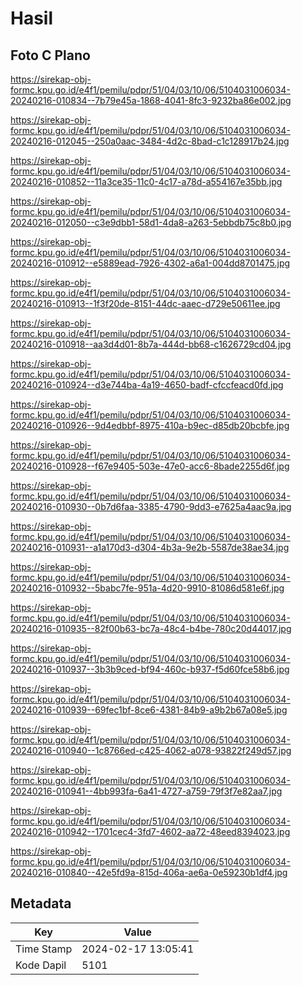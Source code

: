 # Hasil

## Foto C Plano

https://sirekap-obj-formc.kpu.go.id/e4f1/pemilu/pdpr/51/04/03/10/06/5104031006034-20240216-010834--7b79e45a-1868-4041-8fc3-9232ba86e002.jpg

https://sirekap-obj-formc.kpu.go.id/e4f1/pemilu/pdpr/51/04/03/10/06/5104031006034-20240216-012045--250a0aac-3484-4d2c-8bad-c1c128917b24.jpg

https://sirekap-obj-formc.kpu.go.id/e4f1/pemilu/pdpr/51/04/03/10/06/5104031006034-20240216-010852--11a3ce35-11c0-4c17-a78d-a554167e35bb.jpg

https://sirekap-obj-formc.kpu.go.id/e4f1/pemilu/pdpr/51/04/03/10/06/5104031006034-20240216-012050--c3e9dbb1-58d1-4da8-a263-5ebbdb75c8b0.jpg

https://sirekap-obj-formc.kpu.go.id/e4f1/pemilu/pdpr/51/04/03/10/06/5104031006034-20240216-010912--e5889ead-7926-4302-a6a1-004dd8701475.jpg

https://sirekap-obj-formc.kpu.go.id/e4f1/pemilu/pdpr/51/04/03/10/06/5104031006034-20240216-010913--1f3f20de-8151-44dc-aaec-d729e50611ee.jpg

https://sirekap-obj-formc.kpu.go.id/e4f1/pemilu/pdpr/51/04/03/10/06/5104031006034-20240216-010918--aa3d4d01-8b7a-444d-bb68-c1626729cd04.jpg

https://sirekap-obj-formc.kpu.go.id/e4f1/pemilu/pdpr/51/04/03/10/06/5104031006034-20240216-010924--d3e744ba-4a19-4650-badf-cfccfeacd0fd.jpg

https://sirekap-obj-formc.kpu.go.id/e4f1/pemilu/pdpr/51/04/03/10/06/5104031006034-20240216-010926--9d4edbbf-8975-410a-b9ec-d85db20bcbfe.jpg

https://sirekap-obj-formc.kpu.go.id/e4f1/pemilu/pdpr/51/04/03/10/06/5104031006034-20240216-010928--f67e9405-503e-47e0-acc6-8bade2255d6f.jpg

https://sirekap-obj-formc.kpu.go.id/e4f1/pemilu/pdpr/51/04/03/10/06/5104031006034-20240216-010930--0b7d6faa-3385-4790-9dd3-e7625a4aac9a.jpg

https://sirekap-obj-formc.kpu.go.id/e4f1/pemilu/pdpr/51/04/03/10/06/5104031006034-20240216-010931--a1a170d3-d304-4b3a-9e2b-5587de38ae34.jpg

https://sirekap-obj-formc.kpu.go.id/e4f1/pemilu/pdpr/51/04/03/10/06/5104031006034-20240216-010932--5babc7fe-951a-4d20-9910-81086d581e6f.jpg

https://sirekap-obj-formc.kpu.go.id/e4f1/pemilu/pdpr/51/04/03/10/06/5104031006034-20240216-010935--82f00b63-bc7a-48c4-b4be-780c20d44017.jpg

https://sirekap-obj-formc.kpu.go.id/e4f1/pemilu/pdpr/51/04/03/10/06/5104031006034-20240216-010937--3b3b9ced-bf94-460c-b937-f5d60fce58b6.jpg

https://sirekap-obj-formc.kpu.go.id/e4f1/pemilu/pdpr/51/04/03/10/06/5104031006034-20240216-010939--69fec1bf-8ce6-4381-84b9-a9b2b67a08e5.jpg

https://sirekap-obj-formc.kpu.go.id/e4f1/pemilu/pdpr/51/04/03/10/06/5104031006034-20240216-010940--1c8766ed-c425-4062-a078-93822f249d57.jpg

https://sirekap-obj-formc.kpu.go.id/e4f1/pemilu/pdpr/51/04/03/10/06/5104031006034-20240216-010941--4bb993fa-6a41-4727-a759-79f3f7e82aa7.jpg

https://sirekap-obj-formc.kpu.go.id/e4f1/pemilu/pdpr/51/04/03/10/06/5104031006034-20240216-010942--1701cec4-3fd7-4602-aa72-48eed8394023.jpg

https://sirekap-obj-formc.kpu.go.id/e4f1/pemilu/pdpr/51/04/03/10/06/5104031006034-20240216-010840--42e5fd9a-815d-406a-ae6a-0e59230b1df4.jpg


## Metadata

| Key        | Value               |
| ---------- | ------------------- |
| Time Stamp | 2024-02-17 13:05:41 |
| Kode Dapil | 5101                |



